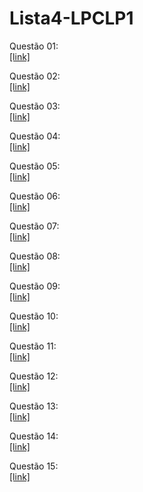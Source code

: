 # Lista4-LPCLP1

Questão 01:  
[[link]](https://github.com/G43D05/Lista4-LPCLP1/blob/main/questao01.c)    

Questão 02:  
[[link]](https://github.com/G43D05/Lista4-LPCLP1/blob/main/questao02.c)    

Questão 03:  
[[link]](https://github.com/G43D05/Lista4-LPCLP1/blob/main/questao03.c)    

Questão 04:  
[[link]](https://github.com/G43D05/Lista4-LPCLP1/blob/main/questao04.c)    

Questão 05:  
[[link]](https://github.com/G43D05/Lista4-LPCLP1/blob/main/questao05.c)    

Questão 06:  
[[link]](https://github.com/G43D05/Lista4-LPCLP1/blob/main/questao06.c)    

Questão 07:  
[[link]](https://github.com/G43D05/Lista4-LPCLP1/blob/main/questao07.c)    

Questão 08:  
[[link]](https://github.com/G43D05/Lista4-LPCLP1/blob/main/questao08.c)    

Questão 09:  
[[link]](https://github.com/G43D05/Lista4-LPCLP1/blob/main/questao09.c)    

Questão 10:  
[[link]](https://github.com/G43D05/Lista4-LPCLP1/blob/main/questao10.c)    

Questão 11:  
[[link]](https://github.com/G43D05/Lista4-LPCLP1/blob/main/questao11.c)    

Questão 12:  
[[link]](https://github.com/G43D05/Lista4-LPCLP1/blob/main/questao12.c)    

Questão 13:  
[[link]](https://github.com/G43D05/Lista4-LPCLP1/blob/main/questao13.c)    

Questão 14:  
[[link]](https://github.com/G43D05/Lista4-LPCLP1/blob/main/questao14.c)    

Questão 15:  
[[link]](https://github.com/G43D05/Lista4-LPCLP1/blob/main/questao15.c)    
